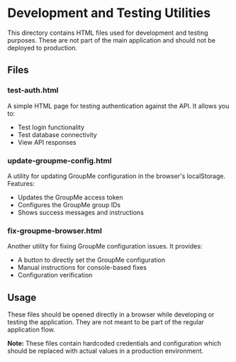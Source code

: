 # Development and Testing Utilities

This directory contains HTML files used for development and testing purposes. These are not part of the main application and should not be deployed to production.

## Files

### test-auth.html
A simple HTML page for testing authentication against the API. It allows you to:
- Test login functionality
- Test database connectivity
- View API responses

### update-groupme-config.html
A utility for updating GroupMe configuration in the browser's localStorage. Features:
- Updates the GroupMe access token
- Configures the GroupMe group IDs
- Shows success messages and instructions

### fix-groupme-browser.html
Another utility for fixing GroupMe configuration issues. It provides:
- A button to directly set the GroupMe configuration
- Manual instructions for console-based fixes
- Configuration verification

## Usage

These files should be opened directly in a browser while developing or testing the application. They are not meant to be part of the regular application flow.

**Note:** These files contain hardcoded credentials and configuration which should be replaced with actual values in a production environment. 